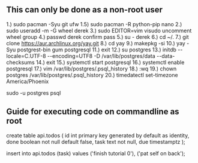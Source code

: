 ## This can only be done as a non-root user
1.) sudo pacman -Syu git ufw
1.5) sudo pacman -R python-pip nano
2.) sudo useradd -m -G wheel derek
3.) sudo EDITOR=vim visudo
	uncomment wheel group
4.) passwd derek 
	confirm pass
5.) su - derek
6.) cd ~/.
7.) git clone https://aur.archlinux.org/yay.git
8.) cd yay
9.) makepkg -si
10.) yay -Syu postgrest-bin gum postgresql
11.) exit
12.) su postgres
13.) initdb --locale=C.UTF-8 --encoding=UTF8 -D /var/lib/postgres/data --data-checksums
14.) exit
15.) systemctl start postgresql
16.) systemctl enable postgresql
17.) vim /var/lib/postgres/.psql_history
18.) :wq
19.) chown postgres /var/lib/postgres/.psql_history
20.) timedatectl set-timezone America/Phoenix

sudo -u postgres psql
## Guide for executing code on commandline as root

create table api.todos (
  id int primary key generated by default as identity,
  done boolean not null default false,
  task text not null,
  due timestamptz
);

insert into api.todos (task) values
  ('finish tutorial 0'), ('pat self on back');